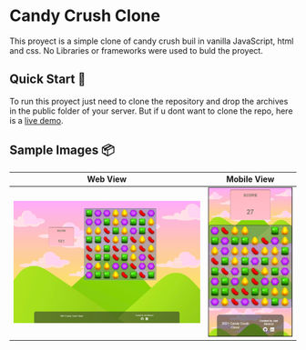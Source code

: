 # Candy Crush Clone

This proyect is a simple clone of candy crush buil in vanilla JavaScript, html and css.
No Libraries or frameworks were used to buld the proyect.

## Quick Start 🚀

To run this proyect just need to clone the repository and drop the archives in the public folder of your server.
But if u dont want to clone the repo, here is a [live demo](https://jalmarza98.github.io/CandyCrushClone/).

## Sample Images 📦

Web View            |  Mobile View
:-------------------------:|:-------------------------:
![web version](images/readme/desktop.PNG)  |  ![mobile version](images/readme/mobile.PNG)
